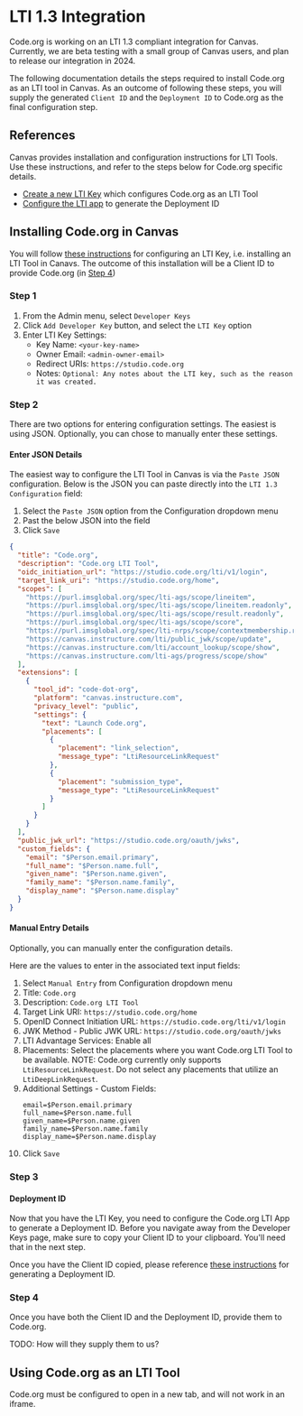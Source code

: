 # LTI 1.3 Integration

Code.org is working on an LTI 1.3 compliant integration for Canvas. Currently,
we are beta testing with a small group of Canvas users, and plan to release our
integration in 2024.

The following documentation details the steps required to install Code.org as an
LTI tool in Canvas. As an outcome of following these steps, you will supply the
generated `Client ID` and the `Deployment ID` to Code.org as the final
configuration step.

## References

Canvas provides installation and configuration instructions for LTI Tools. Use
these instructions, and refer to the steps below for Code.org specific details.

- [Create a new LTI Key][install-canvas] which configures Code.org as an LTI Tool
- [Configure the LTI app][configure-canvas] to generate the Deployment ID

[install-canvas]: https://community.canvaslms.com/t5/Admin-Guide/How-do-I-configure-an-LTI-key-for-an-account/ta-p/140
[configure-canvas]: https://community.canvaslms.com/t5/Admin-Guide/How-do-I-configure-an-external-app-for-an-account-using-a-client/ta-p/202

## Installing Code.org in Canvas

You will follow [these instructions][install-canvas] for configuring an LTI Key,
i.e. installing an LTI Tool in Canavs. The outcome of this installation will be
a Client ID to provide Code.org (in [Step 4](#step-4))

### Step 1

1. From the Admin menu, select `Developer Keys`
1. Click `Add Developer Key` button, and select the `LTI Key` option
1. Enter LTI Key Settings:
    - Key Name: `<your-key-name>`
    - Owner Email: `<admin-owner-email>`
    - Redirect URIs: `https://studio.code.org`
    - Notes: `Optional: Any notes about the LTI key, such as the reason it was created.`

### Step 2

There are two options for entering configuration settings. The easiest is using
JSON. Optionally, you can chose to manually enter these settings.

#### Enter JSON Details

The easiest way to configure the LTI Tool in Canvas is via the `Paste JSON`
configuration. Below is the JSON you can paste directly into the
`LTI 1.3 Configuration` field:

1. Select the `Paste JSON` option from the Configuration dropdown menu
1. Past the below JSON into the field
1. Click `Save`

```json
{
  "title": "Code.org",
  "description": "Code.org LTI Tool",
  "oidc_initiation_url": "https://studio.code.org/lti/v1/login",
  "target_link_uri": "https://studio.code.org/home",
  "scopes": [
    "https://purl.imsglobal.org/spec/lti-ags/scope/lineitem",
    "https://purl.imsglobal.org/spec/lti-ags/scope/lineitem.readonly",
    "https://purl.imsglobal.org/spec/lti-ags/scope/result.readonly",
    "https://purl.imsglobal.org/spec/lti-ags/scope/score",
    "https://purl.imsglobal.org/spec/lti-nrps/scope/contextmembership.readonly",
    "https://canvas.instructure.com/lti/public_jwk/scope/update",
    "https://canvas.instructure.com/lti/account_lookup/scope/show",
    "https://canvas.instructure.com/lti-ags/progress/scope/show"
  ],
  "extensions": [
    {
      "tool_id": "code-dot-org",
      "platform": "canvas.instructure.com",
      "privacy_level": "public",
      "settings": {
        "text": "Launch Code.org",
        "placements": [
          {
            "placement": "link_selection",
            "message_type": "LtiResourceLinkRequest"       
          },
          {
            "placement": "submission_type",
            "message_type": "LtiResourceLinkRequest"
          }
        ]
      }
    }
  ],
  "public_jwk_url": "https://studio.code.org/oauth/jwks",
  "custom_fields": {
    "email": "$Person.email.primary",
    "full_name": "$Person.name.full",
    "given_name": "$Person.name.given",
    "family_name": "$Person.name.family",
    "display_name": "$Person.name.display"
  }
}
```

#### Manual Entry Details

Optionally, you can manually enter the configuration details.

Here are the values to enter in the associated text input fields:

1. Select `Manual Entry` from Configuration dropdown menu
1. Title: `Code.org`
1. Description: `Code.org LTI Tool`
1. Target Link URI: `https://studio.code.org/home`
1. OpenID Connect Initiation URL: `https://studio.code.org/lti/v1/login`
1. JWK Method - Public JWK URL: `https://studio.code.org/oauth/jwks`
1. LTI Advantage Services: Enable all
1. Placements: Select the placements where you want Code.org LTI Tool to be 
available. NOTE: Code.org currently only supports `LtiResourceLinkRequest`. Do not
select any placements that utilize an `LtiDeepLinkRequest`.
1. Additional Settings - Custom Fields:
   ```
   email=$Person.email.primary
   full_name=$Person.name.full
   given_name=$Person.name.given
   family_name=$Person.name.family
   display_name=$Person.name.display
   ```
1. Click `Save`

### Step 3

#### Deployment ID

Now that you have the LTI Key, you need to configure the Code.org LTI App to
generate a Deployment ID. Before you navigate away from the Developer Keys page,
make sure to copy your Client ID to your clipboard. You'll need that in the next
step.

Once you have the Client ID copied, please reference
[these instructions][configure-canvas] for generating a Deployment ID.

### Step 4

Once you have both the Client ID and the Deployment ID, provide them to Code.org.

TODO: How will they supply them to us?

## Using Code.org as an LTI Tool

Code.org must be configured to open in a new tab, and will not work in an iframe.
